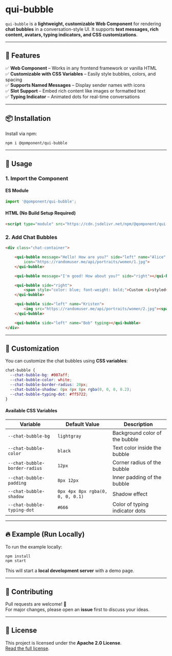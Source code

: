 # qui-bubble

`qui-bubble` is a **lightweight, customizable Web Component** for rendering **chat bubbles** in a conversation-style UI. It supports **text messages, rich content, avatars, typing indicators, and CSS customizations**.

---

## 🌟 Features

✅ **Web Component** – Works in any frontend framework or vanilla HTML  
✅ **Customizable with CSS Variables** – Easily style bubbles, colors, and spacing  
✅ **Supports Named Messages** – Display sender names with icons  
✅ **Slot Support** – Embed rich content like images or formatted text  
✅ **Typing Indicator** – Animated dots for real-time conversations  

---

## 📦 Installation

Install via npm:

```bash
npm i @qomponent/qui-bubble
```

---

## 🚀 Usage

### **1. Import the Component**
#### **ES Module**
```javascript
import '@qomponent/qui-bubble';
```

#### **HTML (No Build Setup Required)**
```html
<script type="module" src="https://cdn.jsdelivr.net/npm/@qomponent/qui-bubble"></script>
```

### **2. Add Chat Bubbles**
```html
<div class="chat-container">

    <qui-bubble message="Hello! How are you?" side="left" name="Alice"
        icon="https://randomuser.me/api/portraits/women/1.jpg">
    </qui-bubble>

    <qui-bubble message="I'm good! How about you?" side="right"></qui-bubble>

    <qui-bubble side="right">
        <span style="color: blue; font-weight: bold;">Custom <i>styled</i> message!</span>
    </qui-bubble>

    <qui-bubble side="left" name="Kristen">
        <img src="https://randomuser.me/api/portraits/women/2.jpg"><span>My new profile pic</span>
    </qui-bubble>

    <qui-bubble side="left" name="Bob" typing></qui-bubble>
</div>
```

---

## 🎨 Customization

You can customize the chat bubbles using **CSS variables**:

```css
chat-bubble {
  --chat-bubble-bg: #007aff;
  --chat-bubble-color: white;
  --chat-bubble-border-radius: 20px;
  --chat-bubble-shadow: 0px 4px 8px rgba(0, 0, 0, 0.2);
  --chat-bubble-typing-dot: #ff5722;
}
```

#### **Available CSS Variables**
| Variable                     | Default Value | Description |
|------------------------------|--------------|-------------|
| `--chat-bubble-bg`           | `lightgray`  | Background color of the bubble |
| `--chat-bubble-color`        | `black`      | Text color inside the bubble |
| `--chat-bubble-border-radius` | `12px`       | Corner radius of the bubble |
| `--chat-bubble-padding`      | `8px 12px`   | Inner padding of the bubble |
| `--chat-bubble-shadow`       | `0px 4px 8px rgba(0, 0, 0, 0.1)` | Shadow effect |
| `--chat-bubble-typing-dot`   | `#666`       | Color of typing indicator dots |

---

## 🔥 Example (Run Locally)

To run the example locally:

```bash
npm install
npm start
```

This will start a **local development server** with a demo page.

---

## 🤝 Contributing

Pull requests are welcome! 🚀  
For major changes, please open an **issue** first to discuss your ideas.

---

## 📜 License

This project is licensed under the **Apache 2.0 License**.  
[Read the full license](http://www.apache.org/licenses/LICENSE-2.0).
